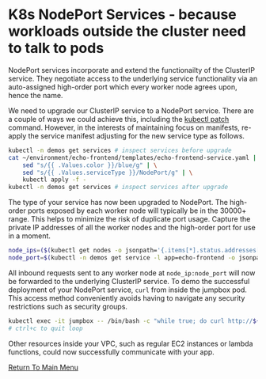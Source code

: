 # K8s NodePort Services - because workloads outside the cluster need to talk to pods

NodePort services incorporate and extend the functionailty of the ClusterIP service.
They negotiate access to the underlying service functionality via an auto-assigned high-order port which every worker node agrees upon, hence the name.

We need to upgrade our ClusterIP service to a NodePort service.
There are a couple of ways we could achieve this, including the [kubectl patch](https://kubernetes.io/docs/tasks/manage-kubernetes-objects/update-api-object-kubectl-patch/) command.
However, in the interests of maintaining focus on manifests, re-apply the service manifest adjusting for the new service type as follows.
```bash
kubectl -n demos get services # inspect services before upgrade
cat ~/environment/echo-frontend/templates/echo-frontend-service.yaml | \
    sed "s/{{ .Values.color }}/blue/g" | \
    sed "s/{{ .Values.serviceType }}/NodePort/g" | \
    kubectl apply -f -
kubectl -n demos get services # inspect services after upgrade
```

The type of your service has now been upgraded to NodePort.
The high-order ports exposed by each worker node will typically be in the 30000+ range.
This helps to minimize the risk of duplicate port usage.
Capture the private IP addresses of all the worker nodes and the high-order port for use in a moment.
```bash
node_ips=($(kubectl get nodes -o jsonpath='{.items[*].status.addresses[?(@.type=="InternalIP")].address}'))
node_port=$(kubectl -n demos get service -l app=echo-frontend -o jsonpath='{.items[0].spec.ports[0].nodePort}')
```

All inbound requests sent to any worker node at `node_ip:node_port` will now be forwarded to the underlying ClusterIP service.
To demo the successful deployment of your NodePort service, `curl` from inside the jumpbox pod.
This access method conveniently avoids having to navigate any security restrictions such as security groups.
```bash
kubectl exec -it jumpbox -- /bin/bash -c "while true; do curl http://${node_ips[0]}:${node_port}; sleep 0.25; done"
# ctrl+c to quit loop
```

Other resources inside your VPC, such as regular EC2 instances or lambda functions, could now successfully communicate with your app.

[Return To Main Menu](/README.md)
